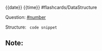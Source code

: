 {{date}} {{time}}
#flashcards/DataStructure

Question: [#number](url)

Structure:
` code snippet`

Note:
- 
